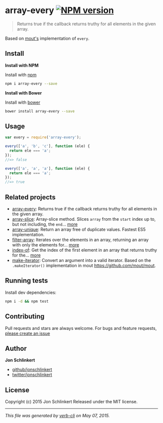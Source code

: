 # array-every [![NPM version](https://badge.fury.io/js/array-every.svg)](http://badge.fury.io/js/array-every)

> Returns true if the callback returns truthy for all elements in the given array.

Based on [mout's](http://moutjs.com/) implementation of `every`.

## Install

**Install with NPM**

Install with [npm](https://www.npmjs.com/)

```bash
npm i array-every --save
```

**Install with Bower**

Install with [bower](http://bower.io/)

```bash
bower install array-every --save
```

## Usage

```js
var every = require('array-every');

every(['a', 'b', 'c'], function (ele) {
  return ele === 'a';
});
//=> false

every(['a', 'a', 'a'], function (ele) {
  return ele === 'a';
});
//=> true
```

## Related projects

* [array-every](https://github.com/jonschlinkert/array-every): Returns true if the callback returns truthy for all elements in the given array.
* [array-slice](https://github.com/jonschlinkert/array-slice): Array-slice method. Slices `array` from the `start` index up to, but not including, the `end`… [more](https://github.com/jonschlinkert/array-slice)
* [array-unique](https://github.com/jonschlinkert/array-unique): Return an array free of duplicate values. Fastest ES5 implementation.
* [filter-array](https://github.com/jonschlinkert/filter-array): Iterates over the elements in an array, returning an array with only the elements for… [more](https://github.com/jonschlinkert/filter-array)
* [index-of](https://github.com/jonschlinkert/index-of): Get the index of the first element in an array that returns truthy for the… [more](https://github.com/jonschlinkert/index-of)
* [make-iterator](https://github.com/jonschlinkert/make-iterator): Convert an argument into a valid iterator. Based on the `.makeIterator()` implementation in mout https://github.com/mout/mout.

## Running tests

Install dev dependencies:

```bash
npm i -d && npm test
```

## Contributing

Pull requests and stars are always welcome. For bugs and feature requests, [please create an issue](https://github.com/jonschlinkert/array-every/issues/new)

## Author

**Jon Schlinkert**

+ [github/jonschlinkert](https://github.com/jonschlinkert)
+ [twitter/jonschlinkert](http://twitter.com/jonschlinkert)

## License

Copyright (c) 2015 Jon Schlinkert
Released under the MIT license.

***

_This file was generated by [verb-cli](https://github.com/assemble/verb-cli) on May 07, 2015._